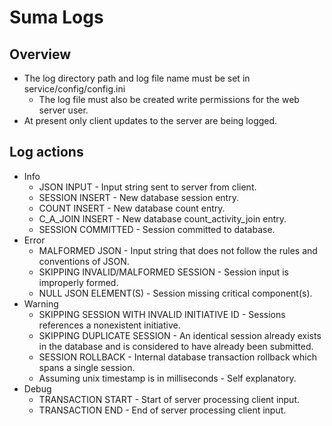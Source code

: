 Suma Logs
=========

Overview
---------

* The log directory path and log file name must be set in service/config/config.ini
    * The log file must also be created write permissions for the web server user.
* At present only client updates to the server are being logged.

Log actions
-----------

* Info
    * JSON INPUT - Input string sent to server from client.
    * SESSION INSERT - New database session entry.
    * COUNT INSERT - New database count entry.
    * C_A_JOIN INSERT - New database count_activity_join entry.
    * SESSION COMMITTED - Session committed to database.
* Error
    * MALFORMED JSON - Input string that does not follow the rules and conventions of JSON.
    * SKIPPING INVALID/MALFORMED SESSION - Session input is improperly formed.
    * NULL JSON ELEMENT(S) - Session missing critical component(s).
* Warning
    * SKIPPING SESSION WITH INVALID INITIATIVE ID - Sessions references a nonexistent initiative.
    * SKIPPING DUPLICATE SESSION - An identical session already exists in the database and is considered to have already been submitted.
    * SESSION ROLLBACK - Internal database transaction rollback which spans a single session.
    * Assuming unix timestamp is in milliseconds - Self explanatory.
* Debug
    * TRANSACTION START - Start of server processing client input.
    * TRANSACTION END - End of server processing client input.
